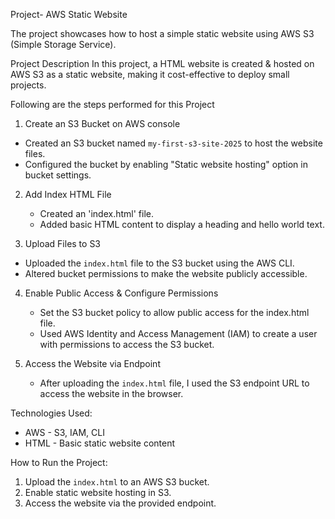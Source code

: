  Project- AWS Static Website 

The project showcases how to host a simple static website using AWS S3 (Simple Storage Service).

 Project Description
In this project,  a HTML website is created & hosted on AWS S3 as a static website, making it cost-effective to deploy small projects.

Following are the steps performed for this Project

 1. Create an S3 Bucket on AWS console
   - Created an S3 bucket named `my-first-s3-site-2025` to host the website files.
   - Configured the bucket by enabling "Static website hosting" option in bucket settings.

2. Add Index HTML File
   - Created an 'index.html' file.
   - Added basic HTML content to display a heading and hello world text.

 3. Upload Files to S3
   - Uploaded the `index.html` file to the S3 bucket using the AWS CLI.
   - Altered bucket permissions to make the website publicly accessible.

4. Enable Public Access & Configure Permissions
   - Set the S3 bucket policy to allow public access for the index.html file.
   - Used AWS Identity and Access Management (IAM) to create a user with permissions to access the S3 bucket.

5. Access the Website via Endpoint
   - After uploading the `index.html` file, I used the S3 endpoint URL to access the website in the browser.

 Technologies Used:
- AWS - S3, IAM, CLI
- HTML - Basic static website content

 How to Run the Project:
1. Upload the `index.html` to an AWS S3 bucket.
2. Enable static website hosting in S3.
3. Access the website via the provided endpoint.



